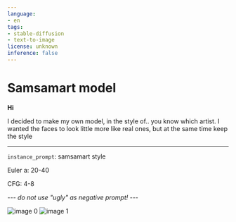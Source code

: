 ```yaml
---
language:
- en
tags:
- stable-diffusion
- text-to-image
license: unknown
inference: false
---
```

# Samsamart model

**Hi**

I decided to make my own model, in the style of.. you know which artist. I wanted the faces to look little more like real ones, but at the same time keep the style

___
`instance_prompt`:    samsamart style  

Euler a: 20-40

CFG: 4-8

*--- do not use "ugly" as negative prompt! ---*





![image 0](https://huggingface.co/Danzelus/samsamart/resolve/main/3.jpg)
![image 1](https://huggingface.co/Danzelus/samsamart/resolve/main/4.jpg)
